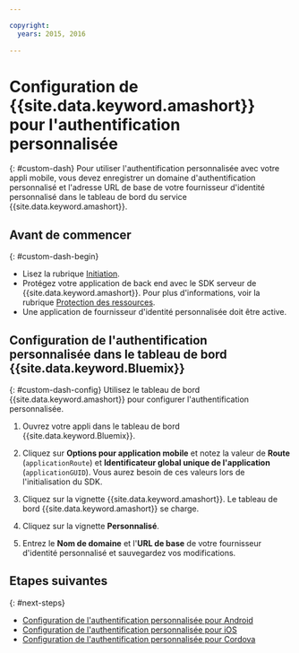 ```yaml
---

copyright:
  years: 2015, 2016
  
---
```


# Configuration de {{site.data.keyword.amashort}} pour l'authentification personnalisée
{: #custom-dash}
Pour utiliser l'authentification personnalisée avec votre appli mobile, vous devez enregistrer un domaine d'authentification personnalisé et l'adresse URL de base de votre fournisseur d'identité personnalisé dans le tableau de bord du service {{site.data.keyword.amashort}}.

## Avant de commencer
{: #custom-dash-begin}
* Lisez la rubrique [Initiation](index.html).
* Protégez votre application de back end avec le SDK serveur de {{site.data.keyword.amashort}}. Pour plus d'informations, voir la rubrique [Protection des ressources](protecting-resources.html).
* Une application de fournisseur d'identité personnalisée doit être active.

## Configuration de l'authentification personnalisée dans le tableau de bord {{site.data.keyword.Bluemix}}
{: #custom-dash-config}
Utilisez le tableau de bord {{site.data.keyword.amashort}} pour configurer l'authentification personnalisée.

1. Ouvrez votre appli dans le tableau de bord {{site.data.keyword.Bluemix}}.

1. Cliquez sur **Options pour application mobile** et notez la valeur de **Route** (`applicationRoute`)
et **Identificateur global unique de l'application** (`applicationGUID`). Vous aurez besoin de ces valeurs lors de l'initialisation du SDK.

1. Cliquez sur la vignette {{site.data.keyword.amashort}}. Le tableau de bord {{site.data.keyword.amashort}} se charge.

1. Cliquez sur la vignette **Personnalisé**.

1. Entrez le **Nom de domaine** et l'**URL de base** de votre fournisseur d'identité personnalisé et sauvegardez vos modifications.

## Etapes suivantes
{: #next-steps}
* [Configuration de l'authentification personnalisée pour Android](custom-auth-android.html)
* [Configuration de l'authentification personnalisée pour iOS](custom-auth-ios.html)
* [Configuration de l'authentification personnalisée pour Cordova](custom-auth-cordova.html)

